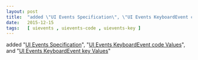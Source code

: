 ```yaml
---
layout: post
title:  "added \"UI Events Specification\", \"UI Events KeyboardEvent code Values\", and \"UI Events KeyboardEvent key Values\""
date:   2015-12-15
tags:   [ uievents , uievents-code , uievents-key ]
---
```


added "[UI Events Specification](/spec/uievents)", "[UI Events KeyboardEvent code Values](/spec/uievents-code)", and "[UI Events KeyboardEvent key Values](/spec/uievents-key)"

